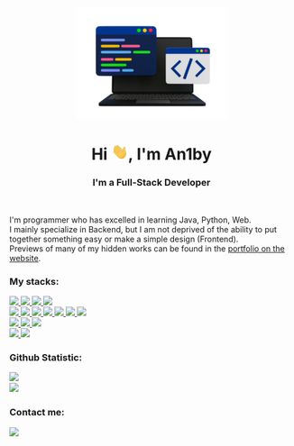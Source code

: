 <p align="center"><img src="./computer.png"/></p>
<h1 align="center">Hi <img src="./wave.gif" width="30px">, I'm An1by</h1>
<h3 align="center">I'm a Full-Stack Developer</h3><br/>

I'm programmer who has excelled in learning Java, Python, Web.\
I mainly specialize in Backend, but I am not deprived of the ability to put together something easy or make a simple design (Frontend).\
Previews of many of my hidden works can be found in the [portfolio on the website](https://aniby.net/portfolio).

### My stacks:
<a href="https://en.wikipedia.org/wiki/Java_(programming_language)">
  <img src="https://img.shields.io/badge/Java-ED8B00?style=for-the-badge&logo=openjdk&logoColor=white"/>
</a>
<a href="https://en.wikipedia.org/wiki/Python_(programming_language)">
  <img src="https://img.shields.io/badge/Python-3776AB?style=for-the-badge&logo=python&logoColor=white"/>
</a>
<a href="https://en.wikipedia.org/wiki/Node.js">
  <img src="https://img.shields.io/badge/Node.js-43853D?style=for-the-badge&logo=node.js&logoColor=white"/>
</a>
<a href="https://en.wikipedia.org/wiki/React_(software)">
  <img src="https://img.shields.io/badge/React-20232A?style=for-the-badge&logo=react&logoColor=61DAFB"/>
</a><br/>

<a href="https://en.wikipedia.org/wiki/HTML">
  <img src="https://img.shields.io/badge/HTML-239120?style=for-the-badge&logo=html5&logoColor=white"/>
</a>
<a href="https://en.wikipedia.org/wiki/JavaScript">
  <img src="https://img.shields.io/badge/JavaScript-F7DF1E?style=for-the-badge&logo=JavaScript&logoColor=white"/>
</a>
<a href="https://en.wikipedia.org/wiki/JQuery">
  <img src="https://img.shields.io/badge/jQuery-0769AD?style=for-the-badge&logo=jquery&logoColor=white"/>
</a>
<a href="https://en.wikipedia.org/wiki/JSON_Web_Token">
  <img src="https://img.shields.io/badge/json%20web%20tokens-323330?style=for-the-badge&logo=json-web-tokens&logoColor=pink"/>
</a>
<a href="https://en.wikipedia.org/wiki/CSS">
  <img src="https://img.shields.io/badge/Tailwind_CSS-38B2AC?style=for-the-badge&logo=tailwind-css&logoColor=white"/>
</a>
<a href="https://en.wikipedia.org/wiki/Tailwind_CSS">
  <img src="https://img.shields.io/badge/CSS3-1572B6?style=for-the-badge&logo=css3&logoColor=white"/>
</a>
<a href="https://en.wikipedia.org/wiki/Sass_(style_sheet_language)">
  <img src="https://img.shields.io/badge/Sass-CC6699?style=for-the-badge&logo=sass&logoColor=white"/>
</a><br/>

<a href="https://en.wikipedia.org/wiki/MongoDB">
  <img src="https://img.shields.io/badge/MongoDB-4EA94B?style=for-the-badge&logo=mongodb&logoColor=white"/>
</a>
<a href="https://en.wikipedia.org/wiki/MySQL">
  <img src="https://img.shields.io/badge/MySQL-00000F?style=for-the-badge&logo=mysql&logoColor=white"/>
</a>
<a href="https://en.wikipedia.org/wiki/SQLite">
  <img src="https://img.shields.io/badge/SQLite-07405E?style=for-the-badge&logo=sqlite&logoColor=white"/>
</a><br/>

<a href="https://en.wikipedia.org/wiki/Arduino">
  <img src="https://img.shields.io/badge/Arduino-00979D?style=for-the-badge&logo=Arduino&logoColor=white"/>
</a>
<a href="https://en.wikipedia.org/wiki/Lua_(programming_language)">
  <img src="https://img.shields.io/badge/Lua-2C2D72?style=for-the-badge&logo=lua&logoColor=white"/>
</a><br/>

### Github Statistic:
![](https://github-readme-stats.vercel.app/api?username=an1by&theme=tokyonight&hide_border=false&show_icons=true&include_all_commits=false&count_private=false)\
![](https://github-readme-stats.vercel.app/api/top-langs/?username=an1by&theme=tokyonight&hide_border=false&include_all_commits=false&count_private=false&layout=compact)

### Contact me:
<a href="https://an1by.t.me/">
  <img src="https://img.shields.io/badge/Telegram-2CA5E0?style=for-the-badge&logo=telegram&logoColor=white"/>
</a>

